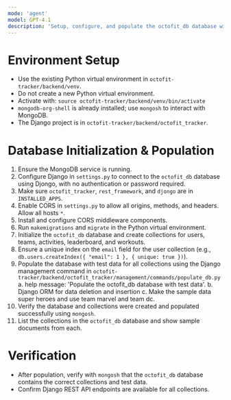 ```yaml
---
mode: 'agent'
model: GPT-4.1
description: 'Setup, configure, and populate the octofit_db database with test data for the Octofit Tracker Django app.'
---
```


# Environment Setup
- Use the existing Python virtual environment in `octofit-tracker/backend/venv`.
- Do not create a new Python virtual environment.
- Activate with: `source octofit-tracker/backend/venv/bin/activate`
- `mongodb-org-shell` is already installed; use `mongosh` to interact with MongoDB.
- The Django project is in `octofit-tracker/backend/octofit_tracker`.

# Database Initialization & Population
1. Ensure the MongoDB service is running.
2. Configure Django in `settings.py` to connect to the `octofit_db` database using Djongo, with no authentication or password required.
3. Make sure `octofit_tracker`, `rest_framework`, and `djongo` are in `INSTALLED_APPS`.
4. Enable CORS in `settings.py` to allow all origins, methods, and headers. Allow all hosts `*`.
5. Install and configure CORS middleware components.
6. Run `makemigrations` and `migrate` in the Python virtual environment.
7. Initialize the `octofit_db` database and create collections for users, teams, activities, leaderboard, and workouts.
8. Ensure a unique index on the `email` field for the user collection (e.g., `db.users.createIndex({ "email": 1 }, { unique: true })`).
9. Populate the database with test data for all collections using the Django management command in `octofit-tracker/backend/octofit_tracker/management/commands/populate_db.py` 
  a. help message: 'Populate the octofit_db database with test data'.
  b. Django ORM for data deletion and insertion
  c. Make the sample data super heroes and use team marvel and team dc.
10. Verify the database and collections were created and populated successfully using `mongosh`.
11. List the collections in the `octofit_db` database and show sample documents from each.

# Verification
- After population, verify with `mongosh` that the `octofit_db` database contains the correct collections and test data.
- Confirm Django REST API endpoints are available for all collections.